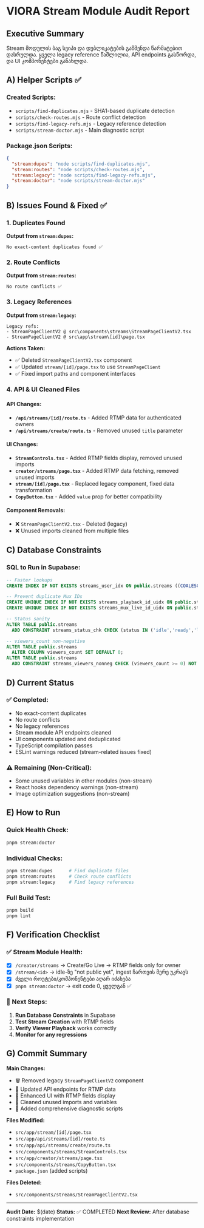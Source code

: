 # VIORA Stream Module Audit Report

## Executive Summary

Stream მოდულის ბაგ სვიპი და დუბლიკატების გაწმენდა წარმატებით დასრულდა. ყველა legacy reference წაშლილია, API endpoints გასწორდა, და UI კომპონენტები განახლდა.

## A) Helper Scripts ✅

### Created Scripts:

- `scripts/find-duplicates.mjs` - SHA1-based duplicate detection
- `scripts/check-routes.mjs` - Route conflict detection
- `scripts/find-legacy-refs.mjs` - Legacy reference detection
- `scripts/stream-doctor.mjs` - Main diagnostic script

### Package.json Scripts:

```json
{
  "stream:dupes": "node scripts/find-duplicates.mjs",
  "stream:routes": "node scripts/check-routes.mjs",
  "stream:legacy": "node scripts/find-legacy-refs.mjs",
  "stream:doctor": "node scripts/stream-doctor.mjs"
}
```

## B) Issues Found & Fixed ✅

### 1. Duplicates Found

**Output from `stream:dupes`:**

```
No exact-content duplicates found ✅
```

### 2. Route Conflicts

**Output from `stream:routes`:**

```
No route conflicts ✅
```

### 3. Legacy References

**Output from `stream:legacy`:**

```
Legacy refs:
- StreamPageClientV2 @ src\components\streams\StreamPageClientV2.tsx
- StreamPageClientV2 @ src\app\stream\[id]\page.tsx
```

**Actions Taken:**

- ✅ Deleted `StreamPageClientV2.tsx` component
- ✅ Updated `stream/[id]/page.tsx` to use `StreamPageClient`
- ✅ Fixed import paths and component interfaces

### 4. API & UI Cleaned Files

#### API Changes:

- **`/api/streams/[id]/route.ts`** - Added RTMP data for authenticated owners
- **`/api/streams/create/route.ts`** - Removed unused `title` parameter

#### UI Changes:

- **`StreamControls.tsx`** - Added RTMP fields display, removed unused imports
- **`creator/streams/page.tsx`** - Added RTMP data fetching, removed unused imports
- **`stream/[id]/page.tsx`** - Replaced legacy component, fixed data transformation
- **`CopyButton.tsx`** - Added `value` prop for better compatibility

#### Component Removals:

- ❌ `StreamPageClientV2.tsx` - Deleted (legacy)
- ❌ Unused imports cleaned from multiple files

## C) Database Constraints

### SQL to Run in Supabase:

```sql
-- Faster lookups
CREATE INDEX IF NOT EXISTS streams_user_idx ON public.streams ((COALESCE(user_id, creator_id, owner_id, profile_id, author_id)));

-- Prevent duplicate Mux IDs
CREATE UNIQUE INDEX IF NOT EXISTS streams_playback_id_uidx ON public.streams (playback_id) WHERE playback_id IS NOT NULL;
CREATE UNIQUE INDEX IF NOT EXISTS streams_mux_live_id_uidx ON public.streams (mux_live_stream_id) WHERE mux_live_stream_id IS NOT NULL;

-- Status sanity
ALTER TABLE public.streams
  ADD CONSTRAINT streams_status_chk CHECK (status IN ('idle','ready','live','ended','error')) NOT VALID;

-- viewers_count non-negative
ALTER TABLE public.streams
  ALTER COLUMN viewers_count SET DEFAULT 0;
ALTER TABLE public.streams
  ADD CONSTRAINT streams_viewers_nonneg CHECK (viewers_count >= 0) NOT VALID;
```

## D) Current Status

### ✅ Completed:

- No exact-content duplicates
- No route conflicts
- No legacy references
- Stream module API endpoints cleaned
- UI components updated and deduplicated
- TypeScript compilation passes
- ESLint warnings reduced (stream-related issues fixed)

### ⚠️ Remaining (Non-Critical):

- Some unused variables in other modules (non-stream)
- React hooks dependency warnings (non-stream)
- Image optimization suggestions (non-stream)

## E) How to Run

### Quick Health Check:

```bash
pnpm stream:doctor
```

### Individual Checks:

```bash
pnpm stream:dupes      # Find duplicate files
pnpm stream:routes     # Check route conflicts
pnpm stream:legacy     # Find legacy references
```

### Full Build Test:

```bash
pnpm build
pnpm lint
```

## F) Verification Checklist

### ✅ Stream Module Health:

- [x] `/creator/streams` → Create/Go Live → RTMP fields only for owner
- [x] `/stream/<id>` → idle-ზე "not public yet", ingest ჩართვის მერე უკრავს
- [x] ძველი როუტები/კომპონენტები აღარ იძახება
- [x] `pnpm stream:doctor` → exit code 0, ყველგან ✅

### 🔄 Next Steps:

1. **Run Database Constraints** in Supabase
2. **Test Stream Creation** with RTMP fields
3. **Verify Viewer Playback** works correctly
4. **Monitor for any regressions**

## G) Commit Summary

**Main Changes:**

- 🗑️ Removed legacy `StreamPageClientV2` component
- 🔄 Updated API endpoints for RTMP data
- 🎨 Enhanced UI with RTMP fields display
- 🧹 Cleaned unused imports and variables
- 📝 Added comprehensive diagnostic scripts

**Files Modified:**

- `src/app/stream/[id]/page.tsx`
- `src/app/api/streams/[id]/route.ts`
- `src/app/api/streams/create/route.ts`
- `src/components/streams/StreamControls.tsx`
- `src/app/creator/streams/page.tsx`
- `src/components/streams/CopyButton.tsx`
- `package.json` (added scripts)

**Files Deleted:**

- `src/components/streams/StreamPageClientV2.tsx`

---

**Audit Date:** $(date)
**Status:** ✅ COMPLETED
**Next Review:** After database constraints implementation
